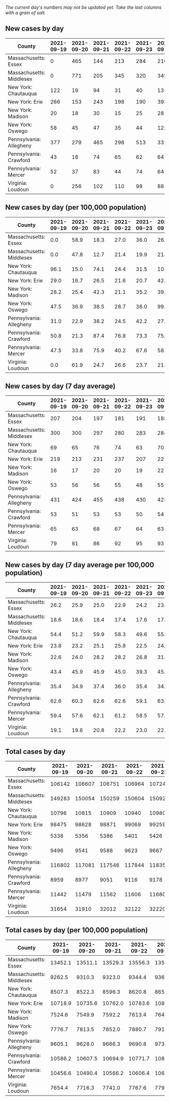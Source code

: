 _The current day's numbers may not be updated yet. Take the last columns with a grain of salt._
## New cases by day

| County | 2021-09-19 | 2021-09-20 | 2021-09-21 | 2021-09-22 | 2021-09-23 | 2021-09-24 | 2021-09-25 |
| --- | --- | --- | --- | --- | --- | --- | --- |
| Massachusetts: Essex | 0 | 465 | 144 | 213 | 284 | 210 |  |
| Massachusetts: Middlesex | 0 | 771 | 205 | 345 | 320 | 345 |  |
| New York: Chautauqua | 122 | 19 | 94 | 31 | 40 | 131 |  |
| New York: Erie | 266 | 153 | 243 | 198 | 190 | 393 |  |
| New York: Madison | 20 | 18 | 30 | 15 | 25 | 28 |  |
| New York: Oswego | 58 | 45 | 47 | 35 | 44 | 122 |  |
| Pennsylvania: Allegheny | 377 | 279 | 465 | 298 | 513 | 332 |  |
| Pennsylvania: Crawford | 43 | 18 | 74 | 65 | 62 | 64 |  |
| Pennsylvania: Mercer | 52 | 37 | 83 | 44 | 74 | 64 |  |
| Virginia: Loudoun | 0 | 256 | 102 | 110 | 98 | 88 |  |

## New cases by day (per 100,000 population)

| County | 2021-09-19 | 2021-09-20 | 2021-09-21 | 2021-09-22 | 2021-09-23 | 2021-09-24 | 2021-09-25 |
| --- | --- | --- | --- | --- | --- | --- | --- |
| Massachusetts: Essex | 0.0 | 58.9 | 18.3 | 27.0 | 36.0 | 26.6 |  |
| Massachusetts: Middlesex | 0.0 | 47.8 | 12.7 | 21.4 | 19.9 | 21.4 |  |
| New York: Chautauqua | 96.1 | 15.0 | 74.1 | 24.4 | 31.5 | 103.2 |  |
| New York: Erie | 29.0 | 16.7 | 26.5 | 21.6 | 20.7 | 42.8 |  |
| New York: Madison | 28.2 | 25.4 | 42.3 | 21.1 | 35.2 | 39.5 |  |
| New York: Oswego | 47.5 | 36.9 | 38.5 | 28.7 | 36.0 | 99.9 |  |
| Pennsylvania: Allegheny | 31.0 | 22.9 | 38.2 | 24.5 | 42.2 | 27.3 |  |
| Pennsylvania: Crawford | 50.8 | 21.3 | 87.4 | 76.8 | 73.3 | 75.6 |  |
| Pennsylvania: Mercer | 47.5 | 33.8 | 75.9 | 40.2 | 67.6 | 58.5 |  |
| Virginia: Loudoun | 0.0 | 61.9 | 24.7 | 26.6 | 23.7 | 21.3 |  |

## New cases by day (7 day average)

| County | 2021-09-19 | 2021-09-20 | 2021-09-21 | 2021-09-22 | 2021-09-23 | 2021-09-24 | 2021-09-25 |
| --- | --- | --- | --- | --- | --- | --- | --- |
| Massachusetts: Essex | 207 | 204 | 197 | 181 | 191 | 188 |  |
| Massachusetts: Middlesex | 300 | 300 | 297 | 280 | 283 | 284 |  |
| New York: Chautauqua | 69 | 65 | 76 | 74 | 63 | 70 |  |
| New York: Erie | 219 | 213 | 231 | 237 | 207 | 227 |  |
| New York: Madison | 16 | 17 | 20 | 20 | 19 | 22 |  |
| New York: Oswego | 53 | 56 | 56 | 55 | 48 | 55 |  |
| Pennsylvania: Allegheny | 431 | 424 | 455 | 438 | 430 | 423 |  |
| Pennsylvania: Crawford | 53 | 51 | 53 | 53 | 50 | 54 |  |
| Pennsylvania: Mercer | 65 | 63 | 68 | 67 | 64 | 63 |  |
| Virginia: Loudoun | 79 | 81 | 86 | 92 | 95 | 93 |  |

## New cases by day (7 day average per 100,000 population)

| County | 2021-09-19 | 2021-09-20 | 2021-09-21 | 2021-09-22 | 2021-09-23 | 2021-09-24 | 2021-09-25 |
| --- | --- | --- | --- | --- | --- | --- | --- |
| Massachusetts: Essex | 26.2 | 25.9 | 25.0 | 22.9 | 24.2 | 23.8 |  |
| Massachusetts: Middlesex | 18.6 | 18.6 | 18.4 | 17.4 | 17.6 | 17.6 |  |
| New York: Chautauqua | 54.4 | 51.2 | 59.9 | 58.3 | 49.6 | 55.2 |  |
| New York: Erie | 23.8 | 23.2 | 25.1 | 25.8 | 22.5 | 24.7 |  |
| New York: Madison | 22.6 | 24.0 | 28.2 | 28.2 | 26.8 | 31.0 |  |
| New York: Oswego | 43.4 | 45.9 | 45.9 | 45.0 | 39.3 | 45.0 |  |
| Pennsylvania: Allegheny | 35.4 | 34.9 | 37.4 | 36.0 | 35.4 | 34.8 |  |
| Pennsylvania: Crawford | 62.6 | 60.3 | 62.6 | 62.6 | 59.1 | 63.8 |  |
| Pennsylvania: Mercer | 59.4 | 57.6 | 62.1 | 61.2 | 58.5 | 57.6 |  |
| Virginia: Loudoun | 19.1 | 19.6 | 20.8 | 22.2 | 23.0 | 22.5 |  |

## Total cases by day

| County | 2021-09-19 | 2021-09-20 | 2021-09-21 | 2021-09-22 | 2021-09-23 | 2021-09-24 | 2021-09-25 |
| --- | --- | --- | --- | --- | --- | --- | --- |
| Massachusetts: Essex | 106142 | 106607 | 106751 | 106964 | 107248 | 107458 |  |
| Massachusetts: Middlesex | 149283 | 150054 | 150259 | 150604 | 150924 | 151269 |  |
| New York: Chautauqua | 10796 | 10815 | 10909 | 10940 | 10980 | 11111 |  |
| New York: Erie | 98475 | 98628 | 98871 | 99069 | 99259 | 99652 |  |
| New York: Madison | 5338 | 5356 | 5386 | 5401 | 5426 | 5454 |  |
| New York: Oswego | 9496 | 9541 | 9588 | 9623 | 9667 | 9789 |  |
| Pennsylvania: Allegheny | 116802 | 117081 | 117546 | 117844 | 118357 | 118689 |  |
| Pennsylvania: Crawford | 8959 | 8977 | 9051 | 9116 | 9178 | 9242 |  |
| Pennsylvania: Mercer | 11442 | 11479 | 11562 | 11606 | 11680 | 11744 |  |
| Virginia: Loudoun | 31654 | 31910 | 32012 | 32122 | 32220 | 32308 |  |

## Total cases by day (per 100,000 population)

| County | 2021-09-19 | 2021-09-20 | 2021-09-21 | 2021-09-22 | 2021-09-23 | 2021-09-24 | 2021-09-25 |
| --- | --- | --- | --- | --- | --- | --- | --- |
| Massachusetts: Essex | 13452.1 | 13511.1 | 13529.3 | 13556.3 | 13592.3 | 13618.9 |  |
| Massachusetts: Middlesex | 9262.5 | 9310.3 | 9323.0 | 9344.4 | 9364.3 | 9385.7 |  |
| New York: Chautauqua | 8507.3 | 8522.3 | 8596.3 | 8620.8 | 8652.3 | 8755.5 |  |
| New York: Erie | 10718.9 | 10735.6 | 10762.0 | 10783.6 | 10804.3 | 10847.0 |  |
| New York: Madison | 7524.6 | 7549.9 | 7592.2 | 7613.4 | 7648.6 | 7688.1 |  |
| New York: Oswego | 7776.7 | 7813.5 | 7852.0 | 7880.7 | 7916.7 | 8016.6 |  |
| Pennsylvania: Allegheny | 9605.1 | 9628.0 | 9666.3 | 9690.8 | 9732.9 | 9760.2 |  |
| Pennsylvania: Crawford | 10586.2 | 10607.5 | 10694.9 | 10771.7 | 10845.0 | 10920.6 |  |
| Pennsylvania: Mercer | 10456.6 | 10490.4 | 10566.2 | 10606.4 | 10674.1 | 10732.6 |  |
| Virginia: Loudoun | 7654.4 | 7716.3 | 7741.0 | 7767.6 | 7791.3 | 7812.6 |  |
